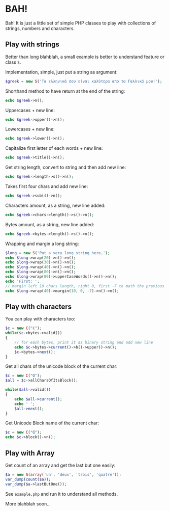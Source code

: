 # BAH!

Bah! It is just a little set of simple PHP classes to play with collections of strings, numbers and characters.


## Play with strings

Better than long blahblah, a small example is better to understand feature or class `S`.

Implementation, simple, just put a string as argument:

```php
$greek = new S('Τα ελληνικά σου είναι καλύτερα απο τα Γαλλικά μου!');
```

Shorthand method to have return at the end of the string:

```php
echo $greek->n();
```

Uppercases + new line:

```php
echo $greek->upper()->n();
```

Lowercases + new line:

```php
echo $greek->lower()->n();
```

Capitalize first letter of each words + new line:

```php
echo $greek->title()->n();
```

Get string length, convert to string and then add new line:

```php
echo $greek->length->s()->n();
```

Takes first four chars and add new line:

```php
echo $greek->sub(4)->n();
```

Characters amount, as a string, new line added:

```php
echo $greek->chars->length()->s()->n();
```

Bytes amount, as a string, new line added:

```php
echo $greek->bytes->length()->s()->n();
```

Wrapping and margin a long string:

```php
$long = new S('Put a very long string here…');
echo $long->wrap(20)->n()->n();
echo $long->wrap(30)->n()->n();
echo $long->wrap(40)->n()->n();
echo $long->wrap(80)->n()->n();
echo $long->wrap(80)->upperCaseWords()->n()->n();
echo 'First: ';
// margin left 10 chars length, right 0, first -7 to math the previous string "First: "
echo $long->wrap(40)->margin(10, 0, -7)->n()->n();
```

## Play with characters

You can play with characters too:

```php
$c = new C("€");
while($c->bytes->valid())
{
    // for each bytes, print it as binary string and add new line
    echo $c->bytes->current()->b()->upper()->n();
    $c->bytes->next();
}
```

Get all chars of the unicode block of the current char:

```php
$c = new C("Œ");
$all = $c->allCharsOfItsBlock();

while($all->valid())
{
    echo $all->current();
    echo ' ';
    $all->next();
}
```

Get Unicode Block name of the current char:

```php
$c = new C("Œ");
echo $c->block()->n();
```

## Play with Array

Get count of an array and get the last but one easily:

```php
$a = new A(array('un', 'deux', 'trois', 'quatre'));
var_dump(count($a));
var_dump($a->lastButOne());
```

See `example.php` and run it to understand all methods.

More blahblah soon…
